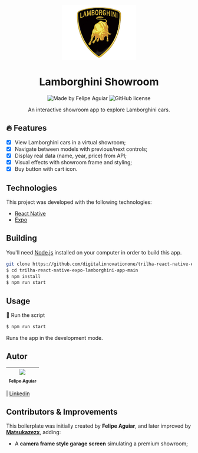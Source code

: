 <div align="center">
  <a href="#">
      <img src="assets/logo.png" width="200" />
  </a>

  <!-- project name -->

  <h1 align="center">Lamborghini Showroom</h1>

  <!-- project badges -->

  <p align="center">
<img 
      alt="Made by Felipe Aguiar" 
      src="https://img.shields.io/badge/made%20by-Felipe%20Aguiar-%20?color=6A57D5"
    >
    <img 
      alt="GitHub license" 
      src="https://img.shields.io/github/license/Matsukazezx/trilha-react-native-expo-lamborghini-app-main?color=01A6B3"
    >
  </p>

  <!-- project description and menu -->

  <p align="center">
      An interactive showroom app to explore Lamborghini cars.
    <br />
  </p>
</div>

## 🔥 Features

- [x] View Lamborghini cars in a virtual showroom;
- [x] Navigate between models with previous/next controls;
- [x] Display real data (name, year, price) from API;
- [x] Visual effects with showroom frame and styling;
- [x] Buy button with cart icon.

## Technologies

This project was developed with the following technologies:

- [React Native](https://reactnative.dev/)
- [Expo](https://docs.expo.dev/)

## Building

You'll need [Node.js](https://nodejs.org) installed on your computer in order to build this app.

```bash
git clone https://github.com/digitalinnovationone/trilha-react-native-expo-lamborghini-app.git
$ cd trilha-react-native-expo-lamborghini-app-main
$ npm install
$ npm run start
```

## Usage

🔧 Run the script

```bash
$ npm run start
```

Runs the app in the development mode.<br/>

## Autor

| [<img src="https://avatars3.githubusercontent.com/u/37452836?s=96&v=4"><br><sub>Felipe Aguiar</sub>](https://github.com/felipeAguiarCode) |
| :---------------------------------------------------------------------------------------------------------------------------------------: |

| [Linkedin](www.linkedin.com/in/felipe-aguiar-exe)

## Contributors & Improvements

This boilerplate was initially created by **Felipe Aguiar**, and later improved by **[Matsukazezx](https://github.com/Matsukazezx)**, adding:

- A **camera frame style garage screen** simulating a premium showroom;




